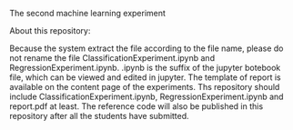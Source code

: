 The second machine learning experiment

About this repository:

Because the system extract the file according to the file name, please do not rename the file ClassificationExperiment.ipynb and RegressionExperiment.ipynb.
.ipynb is the suffix of the jupyter botebook file, which can be viewed and edited in jupyter.
The template of report is available on the content page of the experiments.
Ths repository should include ClassificationExperiment.ipynb, RegressionExperiment.ipynb and report.pdf at least.
The reference code will also be published in this repository after all the students have submitted.


